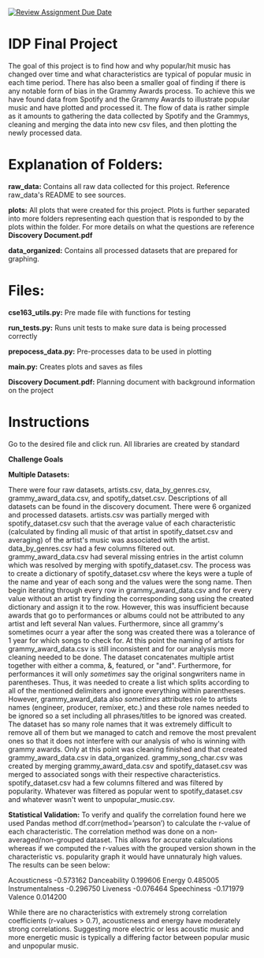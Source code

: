 [![Review Assignment Due Date](https://classroom.github.com/assets/deadline-readme-button-22041afd0340ce965d47ae6ef1cefeee28c7c493a6346c4f15d667ab976d596c.svg)](https://classroom.github.com/a/teJOLcnO)


# IDP Final Project
The goal of this project is to find how and why popular/hit music has changed over time and what characteristics are typical of popular music in each time period. There has also been a smaller goal of finding if there is any notable form of bias in the Grammy Awards process. To achieve this we have found data from Spotify and the Grammy Awards to illustrate popular music and have plotted and processed it. The flow of data is rather simple as it amounts to gathering the data collected by Spotify and the Grammys, cleaning and merging the data into new csv files, and then plotting the newly processed data.

# Explanation of Folders:


**raw_data:** Contains all raw data collected for this project. Reference raw_data's README to see sources.


**plots:** All plots that were created for this project. Plots is further separated into more folders representing each question that is responded to by the plots within the folder. For more details on what the questions are reference **Discovery Document.pdf**


**data_organized:** Contains all processed datasets that are prepared for graphing.


# Files:

**cse163_utils.py:** Pre made file with functions for testing


**run_tests.py:** Runs unit tests to make sure data is being processed correctly


**prepocess_data.py:** Pre-processes data to be used in plotting


**main.py:** Creates plots and saves as files


**Discovery Document.pdf:** Planning document with background information on the project


# Instructions 
Go to the desired file and click run. All libraries are created by standard



**Challenge Goals**


**Multiple Datasets:**


There were four raw datasets, artists.csv, data_by_genres.csv, grammy_award_data.csv, and spotify_datset.csv. Descriptions of all datasets can be found in the discovery document. There were 6 organized and processed datasets. artists.csv was partially merged with spotify_dataset.csv such that the average value of each characteristic (calculated by finding all music of that artist in spotify_datset.csv and averaging) of the artist's music was associated with the artist. data_by_genres.csv had a few columns filtered out. grammy_award_data.csv had several missing entries in the artist column which was resolved by merging with spotify_dataset.csv. The process was to create a dictionary of spotify_dataset.csv where the keys were a tuple of the name and year of each song and the values were the song name. Then begin iterating through every row in grammy_award_data.csv and for every value without an artist try finding the corresponding song using the created dictionary and assign it to the row. However, this was insufficient because awards that go to performances or albums could not be attributed to any artist and left several Nan values. Furthermore, since all grammy's sometimes ocurr a year after the song was created there was a tolerance of 1 year for which songs to check for. At this point the naming of artists for grammy_award_data.csv is still inconsistent and for our analysis more cleaning needed to be done. The dataset concatenates multiple artist together with either a comma, &, featured, or "and". Furthermore, for performances it will only *sometimes* say the original songwriters name in parentheses. Thus, it was needed to create a list which splits according to all of the mentioned delimiters and ignore everything within parentheses. However, grammy_award_data also *sometimes* attributes role to artists names (engineer, producer, remixer, etc.) and these role names needed to be ignored so a set including all phrases/titles to be ignored was created. The dataset has so many role names that it was extremely difficult to remove all of them but we managed to catch and remove the most prevalent ones so that it does not interfere with our analysis of who is winning with grammy awards. Only at this point was cleaning finished and that created grammy_award_data.csv in data_organized. grammy_song_char.csv was created by merging grammy_award_data.csv and spotify_dataset.csv was merged to associated songs with their respective characteristics. spotify_dataset.csv had a few columns filtered and was filtered by popularity. Whatever was filtered as popular went to spotify_dataset.csv and whatever wasn't went to unpopular_music.csv.


**Statistical Validation:**
To verify and qualify the correlation found here we used Pandas method df.corr(method=’pearson’) to calculate the r-value of each characteristic. The correlation method was done on a non-averaged/non-grouped dataset. This allows for accurate calculations whereas if we computed the r-values with the grouped version shown in the characteristic vs. popularity graph it would have unnaturaly high values. The results can be seen below:

Acousticness -0.573162
Danceability  0.199606
Energy  0.485005
Instrumentalness -0.296750
Liveness -0.076464
Speechiness -0.171979
Valence  0.014200

While there are no characteristics with extremely strong correlation coefficients (r-values > 0.7), acousticness and energy have moderately strong correlations. Suggesting more electric or less acoustic music and more energetic music is typically a differing factor between popular music and unpopular music. 
